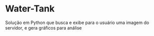 # Water-Tank
Solução em Python que busca e exibe para o usuário uma imagem do servidor, e gera gráficos para análise
